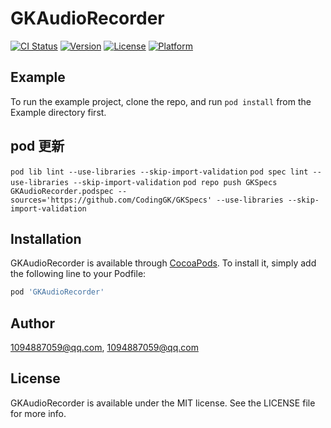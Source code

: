 # GKAudioRecorder

[![CI Status](https://img.shields.io/travis/1094887059@qq.com/GKAudioRecorder.svg?style=flat)](https://travis-ci.org/1094887059@qq.com/GKAudioRecorder)
[![Version](https://img.shields.io/cocoapods/v/GKAudioRecorder.svg?style=flat)](https://cocoapods.org/pods/GKAudioRecorder)
[![License](https://img.shields.io/cocoapods/l/GKAudioRecorder.svg?style=flat)](https://cocoapods.org/pods/GKAudioRecorder)
[![Platform](https://img.shields.io/cocoapods/p/GKAudioRecorder.svg?style=flat)](https://cocoapods.org/pods/GKAudioRecorder)

## Example

To run the example project, clone the repo, and run `pod install` from the Example directory first.

## pod 更新
`pod lib lint --use-libraries --skip-import-validation`
`pod spec lint --use-libraries --skip-import-validation`
`pod repo push GKSpecs GKAudioRecorder.podspec --sources='https://github.com/CodingGK/GKSpecs' --use-libraries --skip-import-validation`

## Installation

GKAudioRecorder is available through [CocoaPods](https://cocoapods.org). To install
it, simply add the following line to your Podfile:

```ruby
pod 'GKAudioRecorder'
```

## Author

1094887059@qq.com, 1094887059@qq.com

## License

GKAudioRecorder is available under the MIT license. See the LICENSE file for more info.
